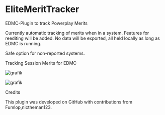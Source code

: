 # EliteMeritTracker
EDMC-Plugin to track Powerplay Merits

Currently automatic tracking of merits when in a system. Features for reediting will be added. 
No data will be exported, all held locally as long as EDMC is running.

Safe option for non-reported systems.


Tracking Session Merits for EDMC

![grafik](https://github.com/user-attachments/assets/f0e5d766-4f95-4ca0-9d24-2e7cc5422aa9)

![grafik](https://github.com/user-attachments/assets/a1b02dc5-b7bd-4bd4-bd41-80360d456e6c)

Credits

This plugin was developed on GitHub with contributions from Fumlop,nictheman123.
